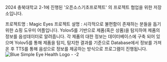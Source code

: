 2024 충북대학교 2-1에 진행된 '오픈소스기초프로젝트' 의 프로젝트 협업을 위한 저장소입니다.

프로젝트명 : Magic Eyes
프로젝트 설명 : 시각적으로 불편함이 존재하는 분들을 돕기 위한 쇼핑 도우미 어플입니다. Yolov5를 기반으로 제품(혹은 상품)을 탐지하여 제품의 정보를 음성데이터로 알려줍니다.
                각 제품의 대한 정보는 데이터베이스에 구축 되어 있으며 Yolov5를 통해 제품을 탐지, 탐지한 결과를 기준으로 Database에서 정보를 가져온 후 TTS를 통해 음성으로 정보를 제공하는 방식으로 프로그램이 진행됩니다.
![Blue Simple Eye Health Logo - -2](https://github.com/Hoogdle/2-1_OS_PROJECT/assets/129059558/b41117fb-cc25-4406-a106-f45b5192faeb)


